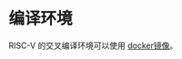 # 编译环境

RISC-V 的交叉编译环境可以使用 [docker镜像](https://hub.docker.com/r/xxuejie/riscv-gnu-toolchain-rv64imac)。



